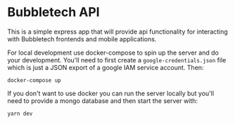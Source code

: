 # Bubbletech API

This is a simple express app that will provide api functionality for interacting with Bubbletech frontends and mobile applications.

For local development use docker-compose to spin up the server and do your development. You'll need to first create a `google-credentials.json` file which is just a JSON export of a google IAM service account. Then:

```
docker-compose up
```

If you don't want to use docker you can run the server locally but you'll need to provide a mongo database and then start the server with:

```
yarn dev
```

